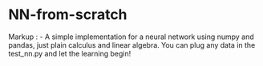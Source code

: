 # NN-from-scratch
Markup : - A simple implementation for a neural network using numpy and pandas, just plain calculus and linear algebra. You can plug any data in the test_nn.py and let the learning begin!
